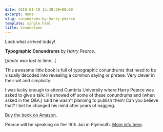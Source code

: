 ```yaml
---
date: 2010-01-19 13:39:28+00:00
excerpt: None
slug: conundrums-by-harry-pearce
template: single.html
title: Conundrums
---
```


Look what arrived today!

**Typographic Conundrums** by _Harry Pearce_.

[*photo was lost to time...*]

This awesome little book is full of typographic conundrums that need to be visually decoded into revealing a common saying or phrase. Very clever in their wit and simplicity.

I was lucky enough to attend Cumbria University where Harry Pearce was asked to give a talk. He showed off some of these conundrums and (when asked in the Q&A;) said he wasn't planning to publish them! Can you believe that? I bet he changed his mind after years of nagging.

[Buy the book on Amazon](http://www.amazon.co.uk/Conundrums-Harry-Pearce/dp/0061826596/ref=sr_1_1?ie=UTF8&s=books&qid=1263908328&sr=8-1).

Pearce will be speaking on the 19th Jan in Plymouth. [More info here](http://www.shellsuitzombie.co.uk/shellsuitzombie/2010/01/harry-pearce-the-designers-society-plymouth/).
